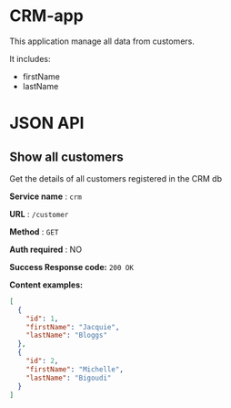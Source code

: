# CRM-app

This application manage all data from customers.

It includes:
 - firstName
 - lastName

# JSON API

## Show all customers

Get the details of all customers registered in the CRM db

**Service name** : `crm`

**URL** : `/customer`

**Method** : `GET`

**Auth required** : NO


**Success Response code:** `200 OK`

**Content examples:**


```json
[
  {
    "id": 1,
    "firstName": "Jacquie",
    "lastName": "Bloggs"
  },
  {
    "id": 2,
    "firstName": "Michelle",
    "lastName": "Bigoudi"
  }
]
```
